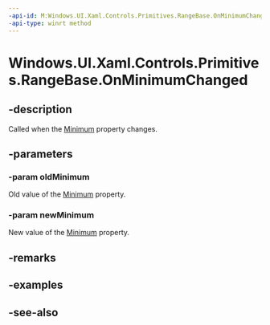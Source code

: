 ```yaml
---
-api-id: M:Windows.UI.Xaml.Controls.Primitives.RangeBase.OnMinimumChanged(System.Double,System.Double)
-api-type: winrt method
---
```


<!-- Method syntax
virtual protected void OnMinimumChanged(System.Double oldMinimum, System.Double newMinimum)
-->

# Windows.UI.Xaml.Controls.Primitives.RangeBase.OnMinimumChanged

## -description
Called when the [Minimum](rangebase_minimum.md) property changes.



## -parameters
### -param oldMinimum
Old value of the [Minimum](rangebase_minimum.md) property.

### -param newMinimum
New value of the [Minimum](rangebase_minimum.md) property.

## -remarks

## -examples

## -see-also
